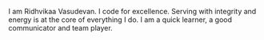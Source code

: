 I am Ridhvikaa Vasudevan. I code for excellence.
Serving with integrity and energy is at the core of everything I do.
I am a quick learner, a good communicator and team player.

<!---
Ridhvikaa/Ridhvikaa is a ✨ special ✨ repository because its `README.md` (this file) appears on your GitHub profile.
You can click the Preview link to take a look at your changes.
--->
